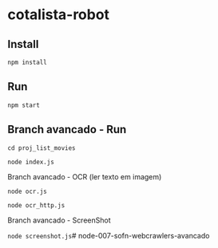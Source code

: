 # cotalista-robot

Install
-----

``npm install``

Run
-----

``npm start``

Branch avancado - Run
-----

``cd proj_list_movies``

``node index.js``

Branch avancado - OCR (ler texto em imagem)

``node ocr.js``

``node ocr_http.js``

Branch avancado - ScreenShot

``node screenshot.js``# node-007-sofn-webcrawlers-avancado

